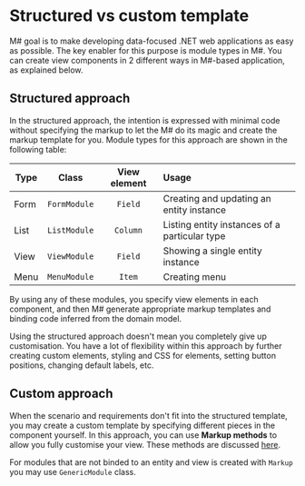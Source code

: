 # Structured vs custom template

M# goal is to make developing data-focused .NET web applications as easy as possible. The key enabler for this purpose is module types in M#. You can create view components in 2 different ways in M#-based application, as explained below. 

## Structured approach
In the structured approach, the intention is expressed with minimal code without specifying the markup to let the M# do its magic and create the markup template for you. Module types for this approach are shown in the following table:

| Type   |     Class     | View element |              Usage                           |
| -------|:-------------:|:------------:|:---------------------------------------------|
| Form   | `FormModule` | `Field`     |  Creating and updating an entity instance    |
| List   | `ListModule` | `Column`    | Listing entity instances of a particular type|
| View   | `ViewModule` | `Field`     | Showing a single entity instance             |
| Menu   | `MenuModule` | `Item`      | Creating menu                                |

By using any of these modules, you specify view elements in each component, and then M# generate appropriate markup templates and binding code inferred from the domain model.

Using the structured approach doesn't mean you completely give up customisation. You have a lot of flexibility within this approach by further creating custom elements, styling and CSS for elements, setting button positions, changing default labels, etc.

## Custom approach
When the scenario and requirements don't fit into the structured template, you may create a custom template by specifying different pieces in the component yourself. In this approach, you can use **Markup methods** to allow you fully customise your view. These methods are discussed [here](https://www.msharp.co.uk/#/how-to/stylingAndCSS/markupCustomisation).

For modules that are not binded to an entity and view is created with `Markup` you may use `GenericModule` class.